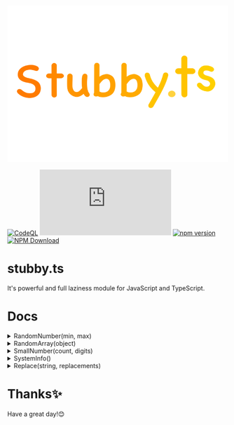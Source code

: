 ![](images/stubbyts.png)

[![CodeQL](https://github.com/NotRealArif/stubby.ts/actions/workflows/codeql.yml/badge.svg)](https://github.com/NotRealArif/stubby.ts/actions/workflows/codeql.yml)
[![Repo Dependents](https://badgen.net/github/dependents-repo/NotRealArif/stubby.ts)](https://github.com/NotRealArif/stubby.ts/network/dependents)
[![npm version](https://img.shields.io/npm/v/stubby.ts.svg)](https://www.npmjs.com/package/stubby.ts)
[![NPM Download](https://img.shields.io/npm/dm/stubby.ts.svg?style=flat)](https://www.npmjs.com/package/stubby.ts)

# stubby.ts
It's powerful and full laziness module for JavaScript and TypeScript.

# Docs
<details>
<summary>RandomNumber(min, max)</summary>
  
```ts
import { RandomNumber } from "stubby.ts";

let rand = RandomNumber(10, 100);
console.log(rand); // now it will take random numbers between 10 to 100 
```
</details>

<details>
<summary>RandomArray(object)</summary>
  
```ts
import { RandomArray } from "stubby.ts";


// first example.
let fruits = [
  "Apple",
  "Pineapple",
  "Orange",
  "Strawberry",
  "Mango",
  "Cherry"
];

let randomFruits = RandomArray(fruits);
console.log(randomFruits); // it will send the array value randmly 


// second example
let names = [
  {
    name: "Arif"
  },
  {
    name: "Afrin"
  }
];

let randomNames = RandomArray(names);
console.log(randomNames.name); // it will send the array json object value randomly
```
</details>

<details>
<summary>SmallNumber(count, digits)</summary>
  
```ts
import { SmallNumber } from "stubby.ts";

let num = "143";
let digits = num.length + 1;

console.log(SmallNumber(num, digits)) // it wil print superscript numbers like ⁰¹²³⁴⁵⁶⁷⁸⁹
```
</details>

<details>
<summary>SystemInfo()</summary>
	
```ts
import { SystemInfo } from "stubby.ts";

console.log(SystemInfo().memory());
console.log(SystemInfo().memoryUsage());
console.log(SystemInfo().cpuUsage());
console.log(SystemInfo().cores());
console.log(SystemInfo().cpuBrand());
console.log(SystemInfo().uptime());
```
</details>

<details>
<summary>Replace(string, replacements)</summary>

```ts
import { Replace } from 'stubby.ts';

const paragraph = `
  %boyname% loves %girlname%, but %girlname% doesn't know yet.
`;

const replacements = {
  '%boyname%': 'Arif',
  '%girlname%': 'Afrin'
};

const loveStory = Replace(paragraph, replacements);

console.log(loveStory);
```
</details>

# Thanks✨
Have a great day!😊
